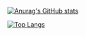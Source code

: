 [![Anurag's GitHub stats](https://github-readme-stats.vercel.app/api?username=nemo-855)](https://github.com/anuraghazra/github-readme-stats)

[![Top Langs](https://github-readme-stats.vercel.app/api/top-langs/?username=nemo-855)](https://github.com/anuraghazra/github-readme-stats)




<!--
**nemo-855/nemo-855** is a ✨ _special_ ✨ repository because its `README.md` (this file) appears on your GitHub profile.

Here are some ideas to get you started:

- 🔭 I’m currently working on ...
- 🌱 I’m currently learning ...
- 👯 I’m looking to collaborate on ...
- 🤔 I’m looking for help with ...
- 💬 Ask me about ...
- 📫 How to reach me: ...
- 😄 Pronouns: ...
- ⚡ Fun fact: ...
-->
